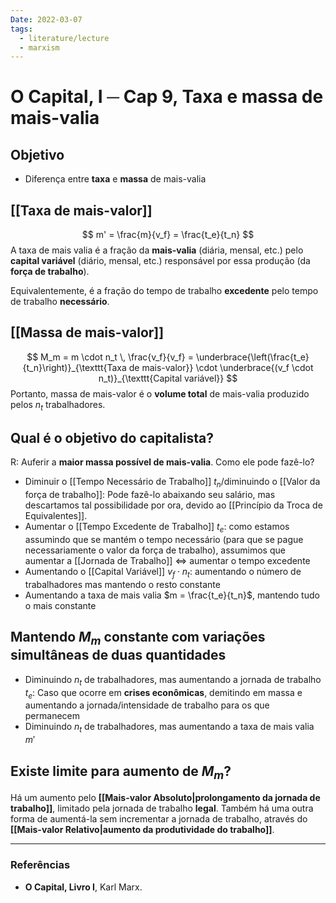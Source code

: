 ```yaml
---
Date: 2022-03-07
tags:
  - literature/lecture
  - marxism
---
```

# O Capital, I ─ Cap 9, Taxa e massa de mais-valia
## Objetivo
* Diferença entre **taxa** e **massa** de mais-valia

## [[Taxa de mais-valor]]
$$
m' = \frac{m}{v_f} = \frac{t_e}{t_n}
$$
A taxa de mais valia é a fração da **mais-valia** (diária, mensal, etc.) pelo **capital variável** (diário, mensal, etc.) responsável por essa produção (da **força de trabalho**).

Equivalentemente, é a fração do tempo de trabalho **excedente** pelo tempo de trabalho **necessário**. 

## [[Massa de mais-valor]]
$$
M_m = m \cdot n_t \, \frac{v_f}{v_f} = \underbrace{\left(\frac{t_e}{t_n}\right)}_{\texttt{Taxa de mais-valor}} \cdot \underbrace{(v_f \cdot n_t)}_{\texttt{Capital variável}}
$$
Portanto, massa de mais-valor é o **volume total** de mais-valia produzido pelos $n_t$ trabalhadores.

## Qual é o objetivo do capitalista?
R: Auferir a **maior massa possível de mais-valia**. Como ele pode fazê-lo?

* Diminuir o [[Tempo Necessário de Trabalho]] $t_n$/diminuindo o [[Valor da força de trabalho]]: Pode fazê-lo abaixando seu salário, mas descartamos tal possibilidade por ora, devido ao [[Princípio da Troca de Equivalentes]]. 
* Aumentar o [[Tempo Excedente de Trabalho]] $t_e$: como estamos assumindo que se mantém o tempo necessário (para que se pague necessariamente o valor da força de trabalho), assumimos que aumentar a [[Jornada de Trabalho]] $\iff$ aumentar o tempo excedente
* Aumentando o [[Capital Variável]] $v_f \cdot n_t$: aumentando o número de trabalhadores mas mantendo o resto constante
* Aumentando a taxa de mais valia $m = \frac{t_e}{t_n}$, mantendo tudo o mais constante

## Mantendo $M_m$ constante com variações simultâneas de duas quantidades
* Diminuindo $n_t$ de trabalhadores, mas aumentando a jornada de trabalho $t_e$: Caso que ocorre em **crises econômicas**, demitindo em massa e aumentando a jornada/intensidade de trabalho para os que permanecem
* Diminuindo $n_t$ de trabalhadores, mas aumentando a taxa de mais valia $m'$

## Existe limite para aumento de $M_m$?
Há um aumento pelo **[[Mais-valor Absoluto|prolongamento da jornada de trabalho]]**, limitado pela jornada de trabalho **legal**. 
Também há uma outra forma de aumentá-la sem incrementar a jornada de trabalho, através do **[[Mais-valor Relativo|aumento da produtividade do trabalho]]**. 

---
### Referências
- **O Capital, Livro I**, Karl Marx.